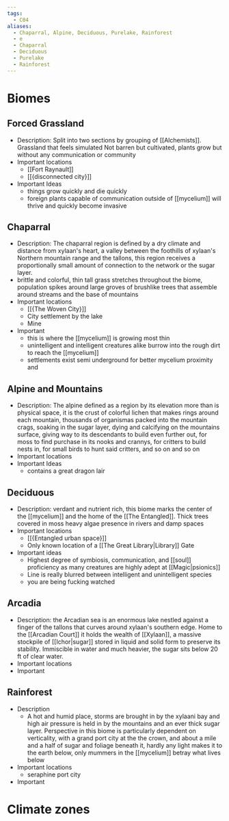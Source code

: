```yaml
---
tags:
  - C04
aliases:
  - Chaparral, Alpine, Deciduous, Purelake, Rainforest
  - e
  - Chaparral
  - Deciduous
  - Purelake
  - Rainforest
---
```


 # Biomes
  ## Forced Grassland
  - Description: Split into two sections by grouping of [[Alchemists]]. Grassland that feels simulated Not barren but cultivated, plants grow but without any communication or community
  - Important locations
	  - [[Fort Raynault]]
	  - [[{disconnected city}]]
  - Important Ideas
	  - things grow quickly and die quickly
	  - foreign plants capable of communication outside of [[mycelium]] will thrive and quickly become invasive
  ## Chaparral
  - Description: The chaparral region is defined by a dry climate and distance from xylaan's heart, a valley between the foothills of xylaan's Northern mountain range and the tallons, this region receives a proportionally small amount of connection to the network or the sugar layer.
  - brittle and colorful, thin tall grass stretches throughout the biome, population spikes around large groves of brushlike trees that assemble around streams and the base of mountains
  - Important locations
	  - [[{The Woven City}]]
	  - City settlement by the lake
	  - Mine 
  - Important 
	  - this is where the [[mycelium]] is growing most thin
	  - unintelligent and intelligent creatures alike burrow into the rough dirt to reach the [[mycelium]]
	  - settlements exist semi underground for better mycelium proximity and 

  ## Alpine and Mountains
  - Description: The alpine defined as a region by its elevation more than is physical space, it is the crust of colorful lichen that makes rings around each mountain, thousands of organismas packed into the mountain crags, soaking in the sugar layer, dying and calcifying on the mountains surface, giving way to its descendants to build even further out, for moss to find purchase in its nooks and crannys, for critters to build nests in, for small birds to hunt said critters, and so on and so on
  - Important locations
  - Important Ideas
	  - contains a great dragon lair

  ## Deciduous 
  - Description: verdant and nutrient rich, this biome marks the center of the [[mycelium]] and the home of the [[The Entangled]]. Thick trees covered in moss heavy algae presence in rivers and damp spaces
  - Important locations
	  - [[{Entangled urban space}]]
	  - Only known location of a [[The Great Library|Library]] Gate
  - Important ideas
	  - Highest degree of symbiosis, communication, and [[soul]] proficiency as many creatures are highly adept at [[Magic|psionics]] 
	  - Line is really blurred between intelligent and unintelligent species
	  - you are being fucking watched 

  ## Arcadia
  - Description: the Arcadian sea is an enormous lake nestled against a finger of the tallons that curves around xylaan's southern edge. Home to the [[Arcadian Court]] it holds the wealth of [[Xylaan]], a massive stockpile of [[Ichor|sugar]] stored in liquid and solid form to preserve its stability. Immiscible in water and much heavier, the sugar sits below 20 ft of clear water.
  - Important locations
  - Important 
  
  ## Rainforest
  - Description
	  - A hot and humid place, storms are brought in by the xylaani bay and high air pressure is held in by the mountains and an ever thick sugar layer. Perspective in this biome is particularly dependent on verticality, with a grand port city at the the crown, and about a mile and a half of sugar and foliage beneath it, hardly any light makes it to the earth below, only mummers in the [[mycelium]] betray what lives below
  - Important locations
	  - seraphine port city
  - Important 
 
  
 # Climate zones


 
 
 

